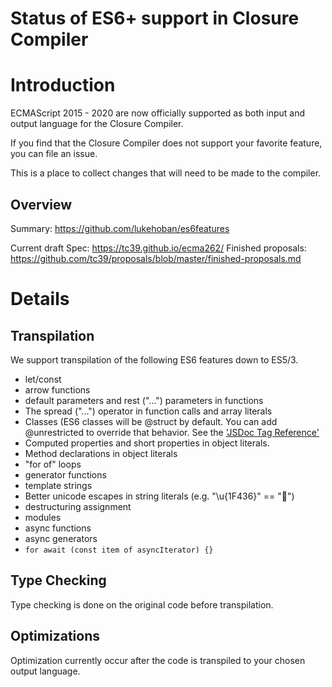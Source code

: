 # Status of ES6+ support in Closure Compiler

# Introduction

ECMAScript 2015 - 2020 are now officially supported as both input and output language for the Closure Compiler.

If you find that the Closure Compiler does not support your favorite feature, you can file an issue. 

This is a place to collect changes that will need to be made to the compiler.

## Overview

Summary: https://github.com/lukehoban/es6features

Current draft Spec: https://tc39.github.io/ecma262/
Finished proposals: https://github.com/tc39/proposals/blob/master/finished-proposals.md

# Details

## Transpilation

We support transpilation of the following ES6 features down to ES5/3.

* let/const
* arrow functions
* default parameters and rest ("...") parameters in functions
* The spread ("...") operator in function calls and array literals
* Classes (ES6 classes will be @struct by default. You can add @unrestricted to override that behavior. See the ['JSDoc Tag Reference'](https://github.com/google/closure-compiler/wiki/Annotating-JavaScript-for-the-Closure-Compiler#struct)
* Computed properties and short properties in object literals.
* Method declarations in object literals
* "for of" loops
* generator functions
* template strings
* Better unicode escapes in string literals (e.g. "\u{1F436}" == "🐶")
* destructuring assignment
* modules
* async functions
* async generators
* `for await (const item of asyncIterator) {}`

## Type Checking

Type checking is done on the original code before transpilation.

## Optimizations

Optimization currently occur after the code is transpiled to your chosen output language.

